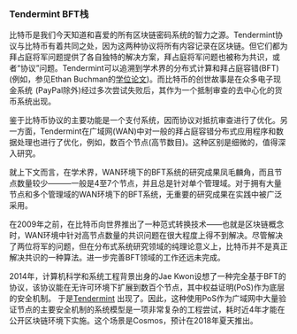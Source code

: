 
### Tendermint BFT栈

比特币是我们今天知道和喜爱的所有区块链密码系统的智力之源。Tendermint协议与比特币有着共同之处，因为这两种协议将所有内容记录在区块链。但它们都为拜占庭将军问题提供了各自独特的解决方案，拜占庭将军问题也被称为共识，或者“协议”问题。Tendermint可以追溯到学术界的分布式计算和拜占庭容错(BFT) (例如，参见Ethan Buchman的[学位论文]( https://atrium.lib.uoguelph.ca/xmlui/bitstream/handle/10214/9769/Buchman_Ethan_201606_MAsc.pdf))。而比特币的创世故事是在众多电子现金系统  (PayPal除外)经过多次尝试失败后，其作为一个抵制审查的去中心化的货币系统出现。

鉴于比特币协议的主要功能是一个支付系统，因而协议对抵抗审查进行了优化。另一方面，Tendermint在广域网(WAN)中对一般的拜占庭容错分布式应用程序和数据处理也进行了优化，例如，数百个节点(高节数目)。这种区别是细微的，值得深入研究。

就上下文而言，在学术界，WAN环境下的BFT系统的研究成果凤毛麟角，而且节点数量较少———一般是4至7个节点，并且总是针对单个管理域。对于拥有大量节点和多个管理域的WAN环境下的BFT系统，无重要的研究成果在实践中被广泛采用。

在2009年之前，在比特币向世界推出了一种范式转换技术——也就是区块链概念时，WAN环境中针对高节点数量的共识问题在很大程度上得不到解决。尽管解决了两位将军的问题，但在分布式系统研究领域的纯理论意义上，比特币并不是真正解决共识的一种算法。进一步完善BFT领域的工作还远未完成。

2014年，计算机科学和系统工程背景出身的Jae Kwon设想了一种完全基于BFT的协议，该协议能在无许可环境下扩展到数百个节点，其中权益证明(PoS)作为底层的安全机制。
于是[Tendermint](https://tendermint.com/static/docs/tendermint.pdf) 出现了。因此，这种使用PoS作为广域网中大量验证节点的主要安全机制的系统模型是一项非常复杂的工程尝试，耗时近4年才能在公开区块链环境下实施。这个场景是Cosmos，预计在2018年夏天推出。

